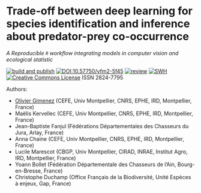 # Trade-off between deep learning for species identification and inference about predator-prey co-occurrence

*A Reproducible `R` workflow integrating models in computer vision and ecological statistic*

[![build and publish](https://github.com/computorg/published-202204-deeplearning-occupancy-lynx/actions/workflows/build.yml/badge.svg)](https://github.com/computorg/published-202204-deeplearning-occupancy-lynx/actions/workflows/build.yml)
[![DOI:10.57750/yfm2-5f45 ](https://img.shields.io/badge/DOI-10.57750%2Fyfm2--5f45-034E79.svg)](https://doi.org/10.57750/yfm2-5f45)
[![review](https://img.shields.io/badge/review-report-blue)](https://github.com/computorg/published-202204-deeplearning-occupancy-lynx/issues?q=is%3Aopen+is%3Aissue+label%3Areview)
[![SWH](https://archive.softwareheritage.org/badge/origin/https://github.com/computorg/published-202204-deeplearning-occupancy-lynx/)](https://archive.softwareheritage.org/browse/origin/?origin_url=https://github.com/computorg/published-202204-deeplearning-occupancy-lynx)
[![Creative Commons License](https://i.creativecommons.org/l/by/4.0/80x15.png)](http://creativecommons.org/licenses/by/4.0/)
ISSN 2824-7795

Authors:

- [Olivier Gimenez](https://oliviergimenez.github.io/) (CEFE, Univ Montpellier, CNRS, EPHE, IRD, Montpellier, France)
- Maëlis Kervellec (CEFE, Univ Montpellier, CNRS, EPHE, IRD, Montpellier, France)
- Jean-Baptiste Fanjul (Fédérations Départementales des Chasseurs du Jura, Arlay, France)
- Anna Chaine (CEFE, Univ Montpellier, CNRS, EPHE, IRD, Montpellier, France)
- Lucile Marescot (CBGP, Univ Montpellier, CIRAD, INRAE, Institut Agro, IRD, Montpellier, France)
- Yoann Bollet (Fédération Départementale des Chasseurs de l’Ain, Bourg-en-Bresse, France)
- Christophe Duchamp (Office Français de la Biodiversité, Unité Espèces à enjeux, Gap, France)

